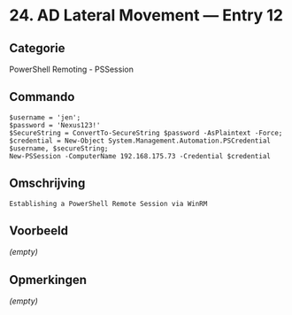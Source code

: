 # 24. AD Lateral Movement — Entry 12

## Categorie

PowerShell Remoting - PSSession

## Commando

```
$username = 'jen';
$password = 'Nexus123!'
$SecureString = ConvertTo-SecureString $password -AsPlaintext -Force;
$credential = New-Object System.Management.Automation.PSCredential $username, $secureString;
New-PSSession -ComputerName 192.168.175.73 -Credential $credential
```

## Omschrijving

```
Establishing a PowerShell Remote Session via WinRM
```

## Voorbeeld

_(empty)_

## Opmerkingen

_(empty)_

